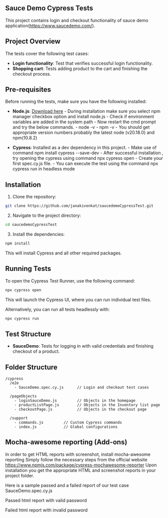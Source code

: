
## Sauce Demo Cypress Tests

This project contains login and checkout functionality of sauce demo application(https://www.saucedemo.com/).

## Project Overview

The tests cover the following test cases:
- **Login functionality**: Test that verifies successful login functionality.
- **Shopping cart**: Tests adding product to the cart and finishing the checkout process.

## Pre-requisites

Before running the tests, make sure you have the following installed:
- **Node.js**: [Download here](https://nodejs.org/)
             - During installation make sure you select npm manager checkbox option and install node.js
             - Check if environment variables are added in the system path 
             - Now restart the cmd prompt and try the below commands.
             - node -v
             - npm -v
             - You should get appropriate version numbers probably the latest node (v20.18.0) and npm(10.8.2)

- **Cypress**: Installed as a dev dependency in this project.
             - Make use of command npm install cypress --save-dev
             - After successful installation , try opening the cypress using command npx cypress open 
             - Create your first spec.cy.js file.
             - You can execute the test using the command npx cypress run in headless mode

## Installation

1. Clone the repository:

```bash
git clone https://github.com/janakivenkat/saucedemoCypressTest.git
```

2. Navigate to the project directory:

```bash
cd saucedemoCypressTest
```

3. Install the dependencies:

```bash
npm install
```

This will install Cypress and all other required packages.

## Running Tests

To open the Cypress Test Runner, use the following command:

```bash
npx cypress open
```

This will launch the Cypress UI, where you can run individual test files.

Alternatively, you can run all tests headlessly with:

```bash
npx cypress run
```

## Test Structure

- **SauceDemo**: Tests for logging in with valid credentials and finishing checkout of a product.

## Folder Structure

```
/cypress
  /e2e
    - SauceDemo.spec.cy.js      // Login and checkout test cases
  
  /pageObjects
    - loginSauceDemo.js         // Objects in the homepage
    - productListPage.js        // Objects in the Inventory list page
    - checkoutPage.js           // Objects in the checkout page

  /support
    - commands.js         // Custom Cypress commands
    - index.js            // Global configurations
```
## Mocha-awesome reporting (Add-ons)
In order to get HTML reports with screenshot, install mocha-awesome reporting 
Simply follow the necessary steps from the official website https://www.npmjs.com/package/cypress-mochawesome-reporter
Upon installation you get the appropriate HTML and screenshot reports in your project folder.

Here is a sample passed and a failed report of our test case SauceDemo.spec.cy.js

Passed html report with valid password 

Failed html report with invalid password
